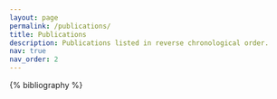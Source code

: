 ```yaml
---
layout: page
permalink: /publications/
title: Publications
description: Publications listed in reverse chronological order.
nav: true
nav_order: 2
---
```

<!-- _pages/publications.md -->
<div class="publications">

{% bibliography %}

</div>
